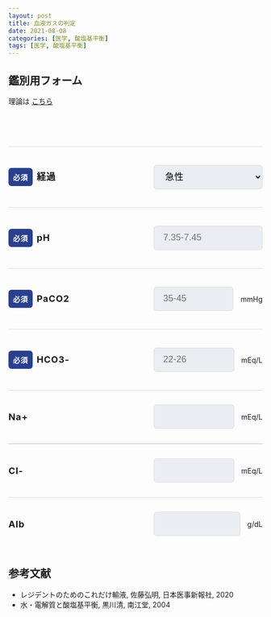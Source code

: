 ```yaml
---
layout: post
title: 血液ガスの判定
date: 2021-08-08
categories: [医学, 酸塩基平衡]
tags: [医学, 酸塩基平衡]
---
```


## 鑑別用フォーム

理論は [こちら](../gas-diagnosis)

<div class="Form">

<div class="Form-Item">
<p class="Form-Item-Label">
<span class="Form-Item-Label-Required">必須</span>経過</p>
<select id="progress" class="Form-Item-Input" onKeyUp="update()">
<option value="acute">急性</option>
<option value="chronic">慢性</option>
</select>
</div>

<div class="Form-Item">
<p class="Form-Item-Label">
<span class="Form-Item-Label-Required">必須</span>pH
</p>
<input type="number" class="Form-Item-Input" id="pH" placeholder="7.35-7.45" onKeyUp="update()">
</div>

<div class="Form-Item">
<p class="Form-Item-Label"><span class="Form-Item-Label-Required">必須</span>PaCO2</p>
<input type="number" class="Form-Item-Input" id="PaCO2" placeholder="35-45" onKeyUp="update()">　mmHg
</div>

<div class="Form-Item">
<p class="Form-Item-Label"><span class="Form-Item-Label-Required">必須</span>HCO3-</p>
<input type="number" class="Form-Item-Input" id="HCO3-" placeholder="22-26" onKeyUp="update()">　mEq/L
</div>

<div class="Form-Item">
<p class="Form-Item-Label">Na+</p>
<input type="number" class="Form-Item-Input" id="Na" placeholder="" onKeyUp="update()">　mEq/L
</div>

<div class="Form-Item">
<p class="Form-Item-Label">Cl-</p>
<input type="number" class="Form-Item-Input" id="Cl" placeholder="" onKeyUp="update()">　mEq/L
</div>

<div class="Form-Item">
<p class="Form-Item-Label">Alb</p>
<input type="number" class="Form-Item-Input" id="Alb" placeholder="" onKeyUp="update()">　g/dL
</div>
<p id="result"></p>
<p id="diagnosis"></p>
</div>

## 参考文献
- レジデントのためのこれだけ輸液, 佐藤弘明, 日本医事新報社, 2020
- 水・電解質と酸塩基平衡, 黒川清, 南江堂, 2004

<script src="../../assets/js/gas.js"></script>

<style>
.Form {
margin-top: 80px;
margin-left: auto;
margin-right: auto;
max-width: 720px;
}
@media screen and (max-width: 480px) {
.Form {
margin-top: 40px;
}
}
.Form-Item {
border-top: 1px solid #ddd;
padding-top: 24px;
padding-bottom: 24px;
width: 100%;
display: flex;
align-items: center;
}
@media screen and (max-width: 480px) {
.Form-Item {
padding-left: 14px;
padding-right: 14px;
padding-top: 16px;
padding-bottom: 16px;
flex-wrap: wrap;
}
}
.Form-Item:nth-child(5) {
border-bottom: 1px solid #ddd;
}
.Form-Item-Label {
width: 100%;
max-width: 248px;
letter-spacing: 0.05em;
font-weight: bold;
font-size: 18px;
}
@media screen and (max-width: 480px) {
.Form-Item-Label {
max-width: inherit;
display: flex;
align-items: center;
font-size: 15px;
}
}
.Form-Item-Label.isMsg {
margin-top: 8px;
margin-bottom: auto;
}
@media screen and (max-width: 480px) {
.Form-Item-Label.isMsg {
margin-top: 0;
}
}
.Form-Item-Label-Required {
border-radius: 6px;
margin-right: 8px;
padding-top: 8px;
padding-bottom: 8px;
width: 48px;
display: inline-block;
text-align: center;
background: #2a408e;
color: #fff;
font-size: 14px;
}
@media screen and (max-width: 480px) {
.Form-Item-Label-Required {
border-radius: 4px;
padding-top: 4px;
padding-bottom: 4px;
width: 32px;
font-size: 10px;
}
}
.Form-Item-Input {
border: 1px solid #ddd;
border-radius: 6px;
margin-left: 40px;
padding-left: 1em;
padding-right: 1em;
height: 48px;
flex: 1;
width: 100%;
max-width: 410px;
background: #eaedf2;
font-size: 18px;
}
.textarea {
border: 1px solid #ddd;
border-radius: 6px;
margin-left: 40px;
padding-left: 1em;
padding-right: 1em;
height: 48px;
flex: 1;
width: 100%;
max-width: 410px;
background: #eaedf2;
font-size: 18px;
}
@media screen and (max-width: 480px) {
.Form-Item-Input {
margin-left: 0;
margin-top: 18px;
height: 40px;
flex: inherit;
font-size: 15px;
}
}
.Form-Item-Textarea {
border: 1px solid #ddd;
border-radius: 6px;
margin-left: 40px;
padding-left: 1em;
padding-right: 1em;
height: 216px;
flex: 1;
width: 100%;
max-width: 410px;
background: #eaedf2;
font-size: 18px;
}
@media screen and (max-width: 480px) {
.Form-Item-Textarea {
margin-top: 18px;
margin-left: 0;
height: 200px;
flex: inherit;
font-size: 15px;
}
}
</style>



